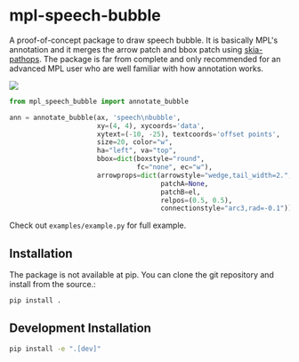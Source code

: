 # mpl-speech-bubble

A proof-of-concept package to draw speech bubble. It is basically MPL's
annotation and it merges the arrow patch and bbox patch using [skia-pathops](https://github.com/fonttools/skia-pathops). The
package is far from complete and only recommended for an advanced MPL user who
are well familiar with how annotation works.

<img src="https://user-images.githubusercontent.com/95962/206708676-6e3cada0-9d37-447b-82cf-4c1c20425b9b.png">

```python
from mpl_speech_bubble import annotate_bubble

ann = annotate_bubble(ax, 'speech\nbubble',
                      xy=(4, 4), xycoords='data',
                      xytext=(-10, -25), textcoords='offset points',
                      size=20, color="w",
                      ha="left", va="top",
                      bbox=dict(boxstyle="round",
                                fc="none", ec="w"),
                      arrowprops=dict(arrowstyle="wedge,tail_width=2.",
                                      patchA=None,
                                      patchB=el,
                                      relpos=(0.5, 0.5),
                                      connectionstyle="arc3,rad=-0.1"))
```

Check out `examples/example.py` for full example.

## Installation

The package is not available at pip. You can clone the git repository and
install from the source.:

```bash
pip install .
```

## Development Installation


```bash
pip install -e ".[dev]"
```


